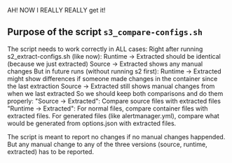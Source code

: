 AH! NOW I REALLY REALLY get it!

## Purpose of the script `s3_compare-configs.sh`

The script needs to work correctly in ALL cases:
Right after running s2_extract-configs.sh (like now):
Runtime → Extracted should be identical (because we just extracted)
Source → Extracted shows any manual changes
But in future runs (without running s2 first):
Runtime → Extracted might show differences if someone made changes in the container since the last extraction
Source → Extracted still shows manual changes from when we last extracted
So we should keep both comparisons and do them properly:
"Source → Extracted": Compare source files with extracted files
"Runtime → Extracted": For normal files, compare container files with extracted files. For generated files (like alertmanager.yml), compare what would be generated from options.json with extracted files.

The script is meant to report no changes if no manual changes happended. But any manual change to any of the three versions (source, runtime, extracted) has to be reported.

